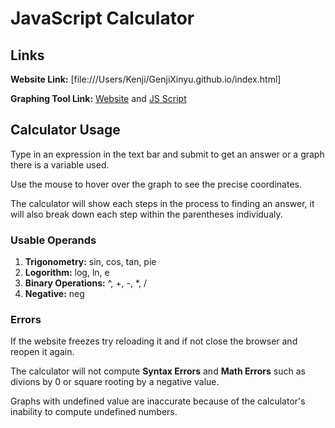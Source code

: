 # JavaScript Calculator

## Links

**Website Link:** [file:///Users/Kenji/GenjiXinyu.github.io/index.html]

**Graphing Tool Link:** [Website](https://plotly.com) and [JS Script](https://cdn.plot.ly/plotly-latest.min.js)

## Calculator Usage

Type in an expression in the text bar and submit to get an answer or a graph there is a variable used. 

Use the mouse to hover over the graph to see the precise coordinates.

The calculator will show each steps in the process to finding an answer, it will also break down each step within the parentheses individualy.

### Usable Operands

1. **Trigonometry:** sin, cos, tan, pie
2. **Logorithm:** log, ln, e
3. **Binary Operations:** ^, +, -, *, /
4. **Negative:** neg

### Errors

If the website freezes try reloading it and if not close the browser and reopen it again.

The calculator will not compute **Syntax Errors** and **Math Errors** such as divions by 0 or square rooting by a negative value. 

Graphs with undefined value are inaccurate because of the calculator's inability to compute undefined numbers. 